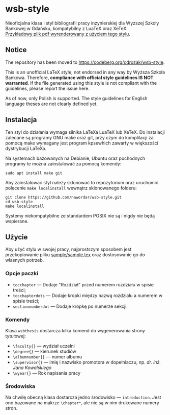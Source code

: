 # wsb-style
Nieoficjalna klasa i styl bibliografii pracy inżynierskiej dla Wyższej Szkoły Bankowej w Gdańsku, kompatybilny z LuaTeX oraz XeTeX\
[Przykładowy plik pdf wyrenderowany z użyciem tego stylu](https://github.com/nawordar/wsb-style/blob/master/sample/sample.pdf).

## Notice
The repository has been moved to https://codeberg.org/cdrozak/wsb-style.

This is an unofficial LaTeX style, not endorsed in any way by Wyższa Szkoła Bankowa.
Therefore, **compliance with official style guidelines IS NOT warranted**.
If the file generated using this style is not compliant with the guidelines, please report the issue here.

As of now, only Polish is supported. The style guidelines for English language theses are not clearly defined yet.

## Instalacja
Ten styl do działania wymaga silnika LaTeXa LuaTeX lub XeTeX.
Do instalacji zalecane są programy GNU make oraz git, przy czym do komplilacji za pomocą make wymagany jest program kpsewhich zawarty w większości dystrybucji LaTeXa.

Na systemach bazowanych na Debianie, Ubuntu oraz pochodnych programy te można zainstalować za pomocą komendy:
```shell
sudo apt install make git
```

Aby zainstalować styl należy sklonować to repozytorium oraz uruchomić polecenie `make localinstall` wewnątrz sklonowanego folderu:
```shell
git clone https://github.com/nawordar/wsb-style.git
cd wsb-style
make localinstall
```

Systemy niekompatybilne ze standardem POSIX nie są i nigdy nie będą wspierane.

## Użycie
Aby użyć stylu w swojej pracy, najprostszym sposobem jest przekopiowanie pliku [sample/sample.tex](https://github.com/nawordar/wsb-style/blob/master/sample/sample.tex) oraz dostosowanie go do własnych potrzeb.

### Opcje paczki
- `tocchapter` — Dodaje "Rozdział" przed numerem rozdziału w spisie treści;
- `tocchapterdots` — Dodaje kropki między nazwą rozdziału a numerem w spisie treści;
- `sectionnumberdot` — Dodaje kropkę po numerze sekcji.

### Komendy
Klasa `wsbthesis` dostarcza kilka komend do wygenerowania strony tytułowej:
- `\faculty{}` — wydział uczelni
- `\degree{}` — kierunek studiów
- `\albumnumber{}` — numer albumu
- `\supervisor{}` — imię i nazwisko promotora w dopełniaczu, np. _dr. inż. Jana Kowalskiego_
- `\wyear{}` — Rok napisania pracy

### Środowiska
Na chwilę obecną klasa dostarcza jedno środowisko — `introduction`. Jest ono
bazowane na makrze `\chapter*`, ale nie są w nim drukowane numery stron.
